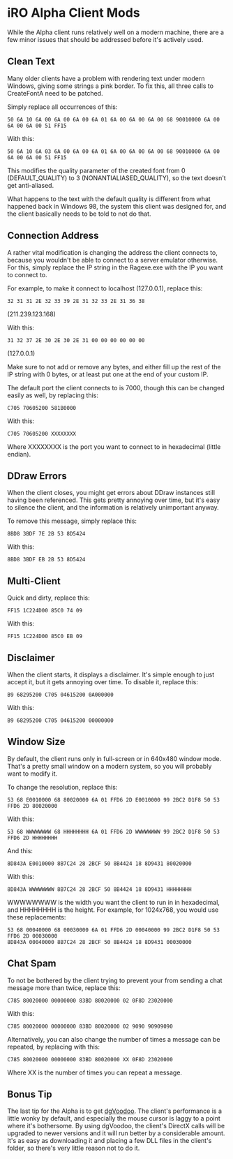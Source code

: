 iRO Alpha Client Mods
=============================================================================

While the Alpha client runs relatively well on a modern machine, there
are a few minor issues that should be addressed before it's actively
used.

Clean Text
-----------------------------------------------------------------------------

Many older clients have a problem with rendering text under modern Windows,
giving some strings a pink border. To fix this, all three calls to CreateFontA
need to be patched.

Simply replace all occurrences of this:
```text
50 6A 10 6A 00 6A 00 6A 00 6A 01 6A 00 6A 00 6A 00 68 90010000 6A 00 6A 00 6A 00 51 FF15
```

With this:
```text
50 6A 10 6A 03 6A 00 6A 00 6A 01 6A 00 6A 00 6A 00 68 90010000 6A 00 6A 00 6A 00 51 FF15
```

This modifies the quality parameter of the created font from 0 (DEFAULT_QUALITY)
to 3 (NONANTIALIASED_QUALITY), so the text doesn't get anti-aliased.

What happens to the text with the default quality is different from what
happened back in Windows 98, the system this client was designed for, and
the client basically needs to be told to not do that.

Connection Address
-----------------------------------------------------------------------------

A rather vital modification is changing the address the client connects
to, because you wouldn't be able to connect to a server emulator otherwise.
For this, simply replace the IP string in the Ragexe.exe with the IP you
want to connect to.

For example, to make it connect to localhost (127.0.0.1), replace this:
```text
32 31 31 2E 32 33 39 2E 31 32 33 2E 31 36 38
```
(211.239.123.168)

With this:
```text
31 32 37 2E 30 2E 30 2E 31 00 00 00 00 00 00
```
(127.0.0.1)

Make sure to not add or remove any bytes, and either fill up the rest
of the IP string with 0 bytes, or at least put one at the end of your
custom IP.

The default port the client connects to is 7000, though this can be changed
easily as well, by replacing this:
```text
C705 70605200 581B0000
```

With this:
```text
C705 70605200 XXXXXXXX
```

Where XXXXXXXX is the port you want to connect to in hexadecimal (little
endian).

DDraw Errors
-----------------------------------------------------------------------------

When the client closes, you might get errors about DDraw instances still
having been referenced. This gets pretty annoying over time, but it's
easy to silence the client, and the information is relatively unimportant
anyway.

To remove this message, simply replace this:
```text
8BD8 3BDF 7E 2B 53 8D5424
```

With this:
```text
8BD8 3BDF EB 2B 53 8D5424
```

Multi-Client
-----------------------------------------------------------------------------

Quick and dirty, replace this:
```text
FF15 1C224D00 85C0 74 09
```

With this:
```text
FF15 1C224D00 85C0 EB 09
```

Disclaimer
-----------------------------------------------------------------------------

When the client starts, it displays a disclaimer. It's simple enough
to just accept it, but it gets annoying over time. To disable it,
replace this:
```text
B9 68295200 C705 04615200 0A000000
```

With this:
```text
B9 68295200 C705 04615200 00000000
```

Window Size
-----------------------------------------------------------------------------

By default, the client runs only in full-screen or in 640x480 window mode.
That's a pretty small window on a modern system, so you will probably want
to modify it.

To change the resolution, replace this:
```text
53 68 E0010000 68 80020000 6A 01 FFD6 2D E0010000 99 2BC2 D1F8 50 53 FFD6 2D 80020000
```

With this:
```text
53 68 WWWWWWWW 68 HHHHHHHH 6A 01 FFD6 2D WWWWWWWW 99 2BC2 D1F8 50 53 FFD6 2D HHHHHHHH
```

And this:
```text
8D843A E0010000 8B7C24 28 2BCF 50 8B4424 18 8D9431 80020000
```

With this:
```text
8D843A WWWWWWWW 8B7C24 28 2BCF 50 8B4424 18 8D9431 HHHHHHHH
```

WWWWWWWW is the width you want the client to run in in hexadecimal, and
HHHHHHHH is the height. For example, for 1024x768, you would use these
replacements:
```text
53 68 00040000 68 00030000 6A 01 FFD6 2D 00040000 99 2BC2 D1F8 50 53 FFD6 2D 00030000
8D843A 00040000 8B7C24 28 2BCF 50 8B4424 18 8D9431 00030000
```

Chat Spam
-----------------------------------------------------------------------------

To not be bothered by the client trying to prevent your from sending
a chat message more than twice, replace this:
```text
C785 80020000 00000000 83BD 80020000 02 0F8D 23020000
```

With this:
```text
C785 80020000 00000000 83BD 80020000 02 9090 90909090
```

Alternatively, you can also change the number of times a message can
be repeated, by replacing with this:
```text
C785 80020000 00000000 83BD 80020000 XX 0F8D 23020000
```

Where XX is the number of times you can repeat a message.

Bonus Tip
-----------------------------------------------------------------------------

The last tip for the Alpha is to get [dgVoodoo][1]. The client's
performance is a little wonky by default, and especially the mouse
cursor is laggy to a point where it's bothersome. By using dgVoodoo,
the client's DirectX calls will be upgraded to newer versions and it
will run better by a considerable amount. It's as easy as downloading
it and placing a few DLL files in the client's folder, so there's very
little reason not to do it.


[1]: http://dege.freeweb.hu/dgVoodoo2/
